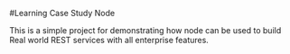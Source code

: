 #Learning Case Study Node

This is a simple project for demonstrating how node can be used to build Real world REST services with all enterprise features.